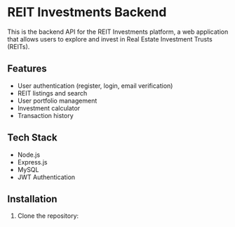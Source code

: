 # REIT Investments Backend

This is the backend API for the REIT Investments platform, a web application that allows users to explore and invest in Real Estate Investment Trusts (REITs).

## Features

- User authentication (register, login, email verification)
- REIT listings and search
- User portfolio management
- Investment calculator
- Transaction history

## Tech Stack

- Node.js
- Express.js
- MySQL
- JWT Authentication

## Installation

1. Clone the repository:

